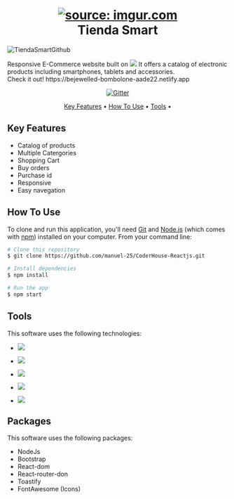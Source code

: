 <h1 align="center">
  <br>
<a href="https://imgur.com/T56WAHh"><img src="https://i.imgur.com/T56WAHh.png" title="source: imgur.com" /></a>
  <br>
  Tienda Smart
  <br>
</h1>

![TiendaSmartGithub](https://user-images.githubusercontent.com/73025455/200445644-48212214-413e-4b11-a4f3-d0df5aa7310d.gif)

<p>
Responsive E-Commerce website built on 
<img src="https://img.shields.io/badge/react-%2320232a.svg?style=for-the-badge&logo=react&logoColor=%2361DAFB"> </img>
It offers a catalog of electronic products including smartphones, tablets and accessories.
</br>
Check it out! https://bejewelled-bombolone-aade22.netlify.app

</p>

<p align="center">
  <a href="https://badge.fury.io/js/electron-markdownify">
    <img src="https://badge.fury.io/js/electron-markdownify.svg"
         alt="Gitter">
  </a>
 
</p>

<p align="center">
  <a href="#key-features">Key Features</a> •
  <a href="#how-to-use">How To Use</a> •
  <a href="#tools">Tools</a> •
</p>


## Key Features

* Catalog of products
* Multiple Catergories
* Shopping Cart
* Buy orders
* Purchase id
* Responsive
* Easy navegation

## How To Use

To clone and run this application, you'll need [Git](https://git-scm.com) and [Node.js](https://nodejs.org/en/download/) (which comes with [npm](http://npmjs.com)) installed on your computer. From your command line:

```bash
# Clone this repository
$ git clone https://github.com/manuel-25/CoderHouse-Reactjs.git

# Install dependencies
$ npm install

# Run the app
$ npm start
```

## Tools

This software uses the following technologies:

- ![](https://img.shields.io/badge/HTML5-E34F26?style=for-the-badge&logo=html5&logoColor=white)

- ![](https://img.shields.io/badge/CSS3-1572B6?style=for-the-badge&logo=css3&logoColor=white)

- ![](https://img.shields.io/badge/JavaScript-F7DF1E?style=for-the-badge&logo=javascript&logoColor=black)

- ![](https://img.shields.io/badge/React-20232A?style=for-the-badge&logo=react&logoColor=61DAFB)

- ![](https://img.shields.io/badge/Firebase-039BE5?style=for-the-badge&logo=Firebase&logoColor=white)


## Packages

This software uses the following packages:

- NodeJs
- Bootstrap
- React-dom
- React-router-don
- Toastify
- FontAwesome (Icons)

